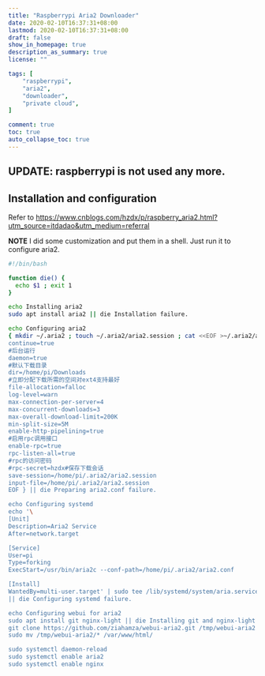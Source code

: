 ```yaml
---
title: "Raspberrypi Aria2 Downloader"
date: 2020-02-10T16:37:31+08:00
lastmod: 2020-02-10T16:37:31+08:00
draft: false
show_in_homepage: true
description_as_summary: true
license: ""

tags: [
    "raspberrypi",
    "aria2",
    "downloader",
    "private cloud",
]

comment: true
toc: true
auto_collapse_toc: true
---
```


## UPDATE: raspberrypi is not used any more.

## Installation and configuration

Refer to https://www.cnblogs.com/hzdx/p/raspberry_aria2.html?utm_source=itdadao&utm_medium=referral

**NOTE** I did some customization and put them in a shell. Just run it to configure aria2.

```bash
#!/bin/bash

function die() {
  echo $1 ; exit 1
}

echo Installing aria2
sudo apt install aria2 || die Installation failure.

echo Configuring aria2
{ mkdir ~/.aria2 ; touch ~/.aria2/aria2.session ; cat <<EOF >~/.aria2/aria2.conf
continue=true
#后台运行
daemon=true
#默认下载目录
dir=/home/pi/Downloads
#立即分配下载所需的空间对ext4支持最好
file-allocation=falloc
log-level=warn
max-connection-per-server=4
max-concurrent-downloads=3
max-overall-download-limit=200K
min-split-size=5M
enable-http-pipelining=true
#启用rpc调用接口
enable-rpc=true
rpc-listen-all=true
#rpc的访问密码
#rpc-secret=hzdx#保存下载会话
save-session=/home/pi/.aria2/aria2.session
input-file=/home/pi/.aria2/aria2.session
EOF } || die Preparing aria2.conf failure.

echo Configuring systemd
echo '\
[Unit]
Description=Aria2 Service
After=network.target

[Service]
User=pi
Type=forking
ExecStart=/usr/bin/aria2c --conf-path=/home/pi/.aria2/aria2.conf

[Install]
WantedBy=multi-user.target' | sudo tee /lib/systemd/system/aria.service \
|| die Configuring systemd failure.

echo Configuring webui for aria2
sudo apt install git nginx-light || die Installing git and nginx-light failure.
git clone https://github.com/ziahamza/webui-aria2.git /tmp/webui-aria2
sudo mv /tmp/webui-aria2/* /var/www/html/

sudo systemctl daemon-reload
sudo systemctl enable aria2
sudo systemctl enable nginx

```